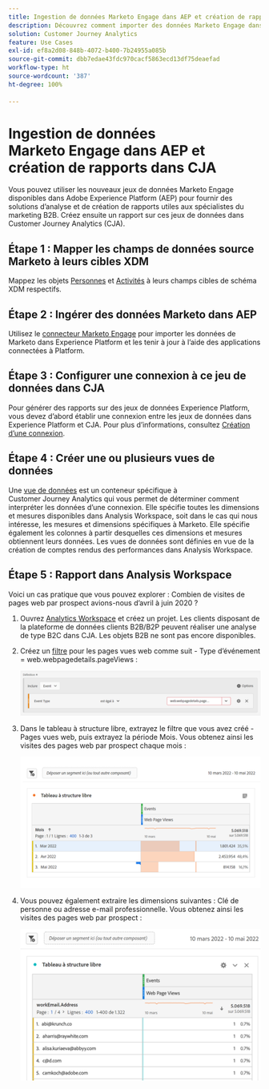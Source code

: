 ```yaml
---
title: Ingestion de données Marketo Engage dans AEP et création de rapports dans CJA
description: Découvrez comment importer des données Marketo Engage dans CJA
solution: Customer Journey Analytics
feature: Use Cases
exl-id: ef8a2d08-848b-4072-b400-7b24955a085b
source-git-commit: dbb7edae43fdc970cacf5863ecd13df75deaefad
workflow-type: ht
source-wordcount: '387'
ht-degree: 100%

---
```


# Ingestion de données Marketo Engage dans AEP et création de rapports dans CJA

Vous pouvez utiliser les nouveaux jeux de données Marketo Engage disponibles dans Adobe Experience Platform (AEP) pour fournir des solutions d’analyse et de création de rapports utiles aux spécialistes du marketing B2B. Créez ensuite un rapport sur ces jeux de données dans Customer Journey Analytics (CJA).

## Étape 1 : Mapper les champs de données source Marketo à leurs cibles XDM

Mappez les objets [Personnes](https://experienceleague.adobe.com/docs/experience-platform/sources/connectors/adobe-applications/mapping/marketo.html?lang=fr#persons) et [Activités](https://experienceleague.adobe.com/docs/experience-platform/sources/connectors/adobe-applications/mapping/marketo.html?lang=fr#activities) à leurs champs cibles de schéma XDM respectifs.

## Étape 2 : Ingérer des données Marketo dans AEP

Utilisez le [connecteur Marketo Engage](https://experienceleague.adobe.com/docs/experience-platform/sources/connectors/adobe-applications/marketo/marketo.html?lang=fr) pour importer les données de Marketo dans Experience Platform et les tenir à jour à l’aide des applications connectées à Platform.

## Étape 3 : Configurer une connexion à ce jeu de données dans CJA

Pour générer des rapports sur des jeux de données Experience Platform, vous devez d’abord établir une connexion entre les jeux de données dans Experience Platform et CJA. Pour plus d’informations, consultez [Création d’une connexion](https://experienceleague.adobe.com/docs/analytics-platform/using/cja-connections/create-connection.html?lang=fr).

## Étape 4 : Créer une ou plusieurs vues de données

Une [vue de données](/help/data-views/data-views.md) est un conteneur spécifique à Customer Journey Analytics qui vous permet de déterminer comment interpréter les données d’une connexion. Elle spécifie toutes les dimensions et mesures disponibles dans Analysis Workspace, soit dans le cas qui nous intéresse, les mesures et dimensions spécifiques à Marketo. Elle spécifie également les colonnes à partir desquelles ces dimensions et mesures obtiennent leurs données. Les vues de données sont définies en vue de la création de comptes rendus des performances dans Analysis Workspace.

## Étape 5 : Rapport dans Analysis Workspace

Voici un cas pratique que vous pouvez explorer : Combien de visites de pages web par prospect avions-nous d’avril à juin 2020 ?

1. Ouvrez [Analytics Workspace](/help/analysis-workspace/home.md) et créez un projet.
Les clients disposant de la plateforme de données clients B2B/B2P peuvent réaliser une analyse de type B2C dans CJA. Les objets B2B ne sont pas encore disponibles.

1. Créez un [filtre](/help/components/filters/create-filters.md) pour les pages vues web comme suit - Type d’événement = web.webpagedetails.pageViews :

   ![](../assets/marketo-filter.png)

1. Dans le tableau à structure libre, extrayez le filtre que vous avez créé - Pages vues web, puis extrayez la période Mois. Vous obtenez ainsi les visites des pages web par prospect chaque mois :

   ![](../assets/marketo-freeform.png)

1. Vous pouvez également extraire les dimensions suivantes : Clé de personne ou adresse e-mail professionnelle. Vous obtenez ainsi les visites des pages web par prospect :

   ![](../assets/marketo-freeform2.png)
